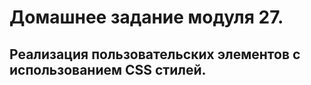 # Домашнее задание модуля 27.
## Реализация пользовательских элементов с использованием CSS стилей.
